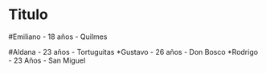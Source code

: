 # Titulo
#Emiliano - 18 años - Quilmes

#Aldana - 23 años - Tortuguitas
*Gustavo - 26 años - Don Bosco
*Rodrigo - 23 Años - San Miguel
